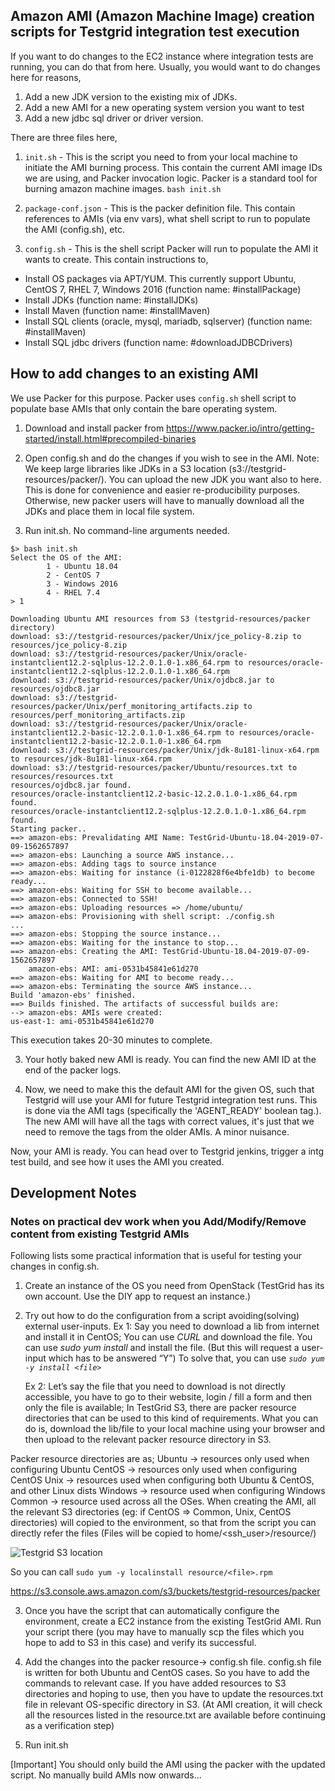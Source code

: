 
## Amazon AMI (Amazon Machine Image) creation scripts for Testgrid integration test execution

If you want to do changes to the EC2 instance where integration tests are running, you can do that from here. 
Usually, you would want to do changes here for reasons,

1. Add a new JDK version to the existing mix of JDKs.
2. Add a new AMI for a new operating system version you want to test
3. Add a new jdbc sql driver or driver version.

There are three files here,

1. `init.sh` - This is the script you need to from your local machine to initiate the AMI burning process.
This contain the current AMI image IDs we are using, and Packer invocation logic. Packer is a standard tool for 
burning amazon machine images.
`bash init.sh`

2. `package-conf.json` - This is the packer definition file. This contain references to AMIs (via env vars), 
what shell script to run to populate the AMI (config.sh), etc.

3. `config.sh` - This is the shell script Packer will run to populate the AMI it wants to create. 
This contain instructions to,
* Install OS packages via APT/YUM. This currently support Ubuntu, CentOS 7, RHEL 7, Windows 2016 (function name: #installPackage)
* Install JDKs (function name: #installJDKs)
* Install Maven (function name: #installMaven)
* Install SQL clients (oracle, mysql, mariadb, sqlserver)  (function name: #installMaven)
* Install SQL jdbc drivers (function name: #downloadJDBCDrivers)

## How to add changes to an existing AMI

We use Packer for this purpose. Packer uses `config.sh` shell script to populate base AMIs that only contain 
the bare operating system.

1. Download and install packer from https://www.packer.io/intro/getting-started/install.html#precompiled-binaries

2. Open config.sh and do the changes if you wish to see in the AMI.
Note: We keep large libraries like JDKs in a S3 location (s3://testgrid-resources/packer/). 
You can upload the new JDK you want also to here. This is done for convenience and easier re-producibility purposes.
Otherwise, new packer users will have to manually download all the JDKs and place them in local file system.

3. Run init.sh. No command-line arguments needed.

```
$> bash init.sh                                        
Select the OS of the AMI:
        1 - Ubuntu 18.04
        2 - CentOS 7
        3 - Windows 2016
        4 - RHEL 7.4
> 1

Downloading Ubuntu AMI resources from S3 (testgrid-resources/packer directory)
download: s3://testgrid-resources/packer/Unix/jce_policy-8.zip to resources/jce_policy-8.zip
download: s3://testgrid-resources/packer/Unix/oracle-instantclient12.2-sqlplus-12.2.0.1.0-1.x86_64.rpm to resources/oracle-instantclient12.2-sqlplus-12.2.0.1.0-1.x86_64.rpm
download: s3://testgrid-resources/packer/Unix/ojdbc8.jar to resources/ojdbc8.jar
download: s3://testgrid-resources/packer/Unix/perf_monitoring_artifacts.zip to resources/perf_monitoring_artifacts.zip
download: s3://testgrid-resources/packer/Unix/oracle-instantclient12.2-basic-12.2.0.1.0-1.x86_64.rpm to resources/oracle-instantclient12.2-basic-12.2.0.1.0-1.x86_64.rpm
download: s3://testgrid-resources/packer/Unix/jdk-8u181-linux-x64.rpm to resources/jdk-8u181-linux-x64.rpm
download: s3://testgrid-resources/packer/Ubuntu/resources.txt to resources/resources.txt
resources/ojdbc8.jar found.
resources/oracle-instantclient12.2-basic-12.2.0.1.0-1.x86_64.rpm found.
resources/oracle-instantclient12.2-sqlplus-12.2.0.1.0-1.x86_64.rpm found.
Starting packer..
==> amazon-ebs: Prevalidating AMI Name: TestGrid-Ubuntu-18.04-2019-07-09-1562657897
==> amazon-ebs: Launching a source AWS instance...
==> amazon-ebs: Adding tags to source instance
==> amazon-ebs: Waiting for instance (i-0122828f6e4bfe1db) to become ready...
==> amazon-ebs: Waiting for SSH to become available...
==> amazon-ebs: Connected to SSH!
==> amazon-ebs: Uploading resources => /home/ubuntu/
==> amazon-ebs: Provisioning with shell script: ./config.sh
...
==> amazon-ebs: Stopping the source instance...
==> amazon-ebs: Waiting for the instance to stop...
==> amazon-ebs: Creating the AMI: TestGrid-Ubuntu-18.04-2019-07-09-1562657897
    amazon-ebs: AMI: ami-0531b45841e61d270
==> amazon-ebs: Waiting for AMI to become ready...
==> amazon-ebs: Terminating the source AWS instance...
Build 'amazon-ebs' finished.
==> Builds finished. The artifacts of successful builds are:
--> amazon-ebs: AMIs were created:
us-east-1: ami-0531b45841e61d270
```

This execution takes 20-30 minutes to complete.

3. Your hotly baked new AMI is ready. You can find the new AMI ID at the end of the packer logs.

4. Now, we need to make this the default AMI for the given OS, such that Testgrid will use your AMI for future Testgrid
integration test runs. 
This is done via the AMI tags (specifically the 'AGENT_READY' boolean tag.). The new AMI will have all the tags with 
correct values, it's just that we need to remove the tags from the older AMIs. A minor nuisance.

Now, your AMI is ready. You can head over to Testgrid jenkins, trigger a intg test build, 
and see how it uses the AMI you created.

## Development Notes

### Notes on practical dev work when you Add/Modify/Remove content from existing Testgrid AMIs

Following lists some practical information that is useful for testing your changes in config.sh.

1. Create an instance of the OS you need from OpenStack (TestGrid has its own account. Use the DIY app to request an instance.)
2. Try out how to do the configuration from a script avoiding(solving) external user-inputs. 
    Ex 1: Say you need to download a lib from internet and install it in CentOS;
       You can use _CURL_ and download the file.
       You can use *sudo yum install* and install the file. (But this will request a user-input which has to be answered “Y”)
       To solve that, you can use *`sudo yum -y install <file>`*

     Ex 2: Let’s say the file that you need to download is not directly accessible, you have to go to their website, login / fill a form and then only the file is available;
        In TestGrid S3, there are packer resource directories that can be used to this kind of requirements. What you can do is, download the lib/file to your local machine using your browser and then upload to the relevant packer resource directory in S3.

Packer resource directories are as;
Ubuntu →  resources only used when configuring Ubuntu
CentOS → resources only used when configuring CentOS
Unix → resources used when configuring both Ubuntu & CentOS, and other Linux dists
Windows →  resource used when configuring Windows
Common → resource used across all the OSes.
When creating the AMI, all the relevant S3 directories (eg: if CentOS ⇒ Common, Unix, CentOS directories) will copied to the environment, so that from the script you can directly refer the files (Files will be copied to home/<ssh_user>/resource/)

![Testgrid S3 location](https://user-images.githubusercontent.com/936037/60871584-ade41480-a250-11e9-8a2a-c7b3573f4f17.png)


So you can call 
  `sudo yum -y localinstall resource/<file>.rpm`
  
https://s3.console.aws.amazon.com/s3/buckets/testgrid-resources/packer

3. Once you have the script that can automatically configure the environment, create a EC2 instance from the existing TestGrid AMI.
Run your script there (you may have to manually scp the files which you hope to add to S3 in this case) and verify its successful.

4. Add the changes into the packer resource→ config.sh file.
	config.sh file is written for both Ubuntu and CentOS cases. So you have to add the commands to relevant case.
	If you have added resources to S3 directories and hoping to use, then you have to update the resources.txt file in relevant OS-specific directory in S3. (At AMI creation, it will check all the resources listed in the resource.txt are available before continuing as a verification step)

5. Run init.sh

[Important] You should only build the AMI using the packer with the updated script. No manually build AMIs now onwards...



